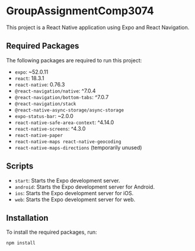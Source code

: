 # GroupAssignmentComp3074

This project is a React Native application using Expo and React Navigation.

## Required Packages

The following packages are required to run this project:

- `expo`: ~52.0.11
- `react`: 18.3.1
- `react-native`: 0.76.3
- `@react-navigation/native`: ^7.0.4
- `@react-navigation/bottom-tabs`: ^7.0.7
- `@react-navigation/stack`
- `@react-native-async-storage/async-storage`
- `expo-status-bar`: ~2.0.0
- `react-native-safe-area-context`: ^4.14.0
- `react-native-screens`: ^4.3.0
- `react-native-paper`
- `react-native-maps react-native-geocoding`
- `react-native-maps-directions` (temporarily unused)

## Scripts

- `start`: Starts the Expo development server.
- `android`: Starts the Expo development server for Android.
- `ios`: Starts the Expo development server for iOS.
- `web`: Starts the Expo development server for web.

## Installation

To install the required packages, run:

```sh
npm install